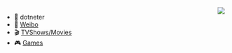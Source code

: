 <img align="right" src="https://github-readme-stats.vercel.app/api?username=Sunhelter&show_icons=true&icon_color=CE1D2D&text_color=718096&bg_color=00000000&hide_title=true&hide_border=true&count_private=true" />

- 📌 dotneter
- 🔗 [Weibo](https://weibo.com/sun0428)
- 🎬 [TVShows/Movies](https://trakt.tv/users/sunhelter)
- 🎮 [Games](https://www.exophase.com/user/Sunhelter/)
